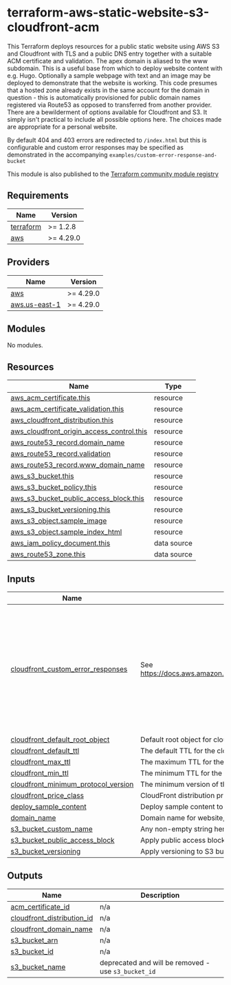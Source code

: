 # terraform-aws-static-website-s3-cloudfront-acm

This Terraform deploys resources for a public static website using AWS S3 and Cloudfront with TLS and a public DNS entry together with a suitable ACM certificate and validation. The apex domain is aliased to the www subdomain. This is a useful base from which to deploy website content with e.g. Hugo. Optionally a sample webpage with text and an image may be deployed to demonstrate that the website is working. This code presumes that a hosted zone already exists in the same account for the domain in question - this is automatically provisioned for public domain names registered via Route53 as opposed to transferred from another provider. There are a bewilderment of options available for Cloudfront and S3. It simply isn't practical to include all possible options here. The choices made are appropriate for a personal website. 

By default 404 and 403 errors are redirected to `/index.html` but this is configurable and custom error responses may be specified as demonstrated in the accompanying  `examples/custom-error-response-and-bucket`

This module is also published to the [Terraform community module registry](https://registry.terraform.io/modules/joshuamkite/static-website-s3-cloudfront-acm/aws/latest)

## Requirements

| Name                                                                      | Version   |
| ------------------------------------------------------------------------- | --------- |
| <a name="requirement_terraform"></a> [terraform](#requirement\_terraform) | >= 1.2.8  |
| <a name="requirement_aws"></a> [aws](#requirement\_aws)                   | >= 4.29.0 |

## Providers

| Name                                                                            | Version   |
| ------------------------------------------------------------------------------- | --------- |
| <a name="provider_aws"></a> [aws](#provider\_aws)                               | >= 4.29.0 |
| <a name="provider_aws.us-east-1"></a> [aws.us-east-1](#provider\_aws.us-east-1) | >= 4.29.0 |

## Modules

No modules.

## Resources

| Name                                                                                                                                                      | Type        |
| --------------------------------------------------------------------------------------------------------------------------------------------------------- | ----------- |
| [aws_acm_certificate.this](https://registry.terraform.io/providers/hashicorp/aws/latest/docs/resources/acm_certificate)                                   | resource    |
| [aws_acm_certificate_validation.this](https://registry.terraform.io/providers/hashicorp/aws/latest/docs/resources/acm_certificate_validation)             | resource    |
| [aws_cloudfront_distribution.this](https://registry.terraform.io/providers/hashicorp/aws/latest/docs/resources/cloudfront_distribution)                   | resource    |
| [aws_cloudfront_origin_access_control.this](https://registry.terraform.io/providers/hashicorp/aws/latest/docs/resources/cloudfront_origin_access_control) | resource    |
| [aws_route53_record.domain_name](https://registry.terraform.io/providers/hashicorp/aws/latest/docs/resources/route53_record)                              | resource    |
| [aws_route53_record.validation](https://registry.terraform.io/providers/hashicorp/aws/latest/docs/resources/route53_record)                               | resource    |
| [aws_route53_record.www_domain_name](https://registry.terraform.io/providers/hashicorp/aws/latest/docs/resources/route53_record)                          | resource    |
| [aws_s3_bucket.this](https://registry.terraform.io/providers/hashicorp/aws/latest/docs/resources/s3_bucket)                                               | resource    |
| [aws_s3_bucket_policy.this](https://registry.terraform.io/providers/hashicorp/aws/latest/docs/resources/s3_bucket_policy)                                 | resource    |
| [aws_s3_bucket_public_access_block.this](https://registry.terraform.io/providers/hashicorp/aws/latest/docs/resources/s3_bucket_public_access_block)       | resource    |
| [aws_s3_bucket_versioning.this](https://registry.terraform.io/providers/hashicorp/aws/latest/docs/resources/s3_bucket_versioning)                         | resource    |
| [aws_s3_object.sample_image](https://registry.terraform.io/providers/hashicorp/aws/latest/docs/resources/s3_object)                                       | resource    |
| [aws_s3_object.sample_index_html](https://registry.terraform.io/providers/hashicorp/aws/latest/docs/resources/s3_object)                                  | resource    |
| [aws_iam_policy_document.this](https://registry.terraform.io/providers/hashicorp/aws/latest/docs/data-sources/iam_policy_document)                        | data source |
| [aws_route53_zone.this](https://registry.terraform.io/providers/hashicorp/aws/latest/docs/data-sources/route53_zone)                                      | data source |

## Inputs

| Name                                                                                                                                              | Description                                                                                                | Type                                                                                                                                                                                      | Default                                                                                                                                                                                                                                                                                                                    | Required |
| ------------------------------------------------------------------------------------------------------------------------------------------------- | ---------------------------------------------------------------------------------------------------------- | ----------------------------------------------------------------------------------------------------------------------------------------------------------------------------------------- | -------------------------------------------------------------------------------------------------------------------------------------------------------------------------------------------------------------------------------------------------------------------------------------------------------------------------- | :------: |
| <a name="input_cloudfront_custom_error_responses"></a> [cloudfront\_custom\_error\_responses](#input\_cloudfront\_custom\_error\_responses)       | See https://docs.aws.amazon.com/AmazonCloudFront/latest/DeveloperGuide/GeneratingCustomErrorResponses.html | <pre>list(object({<br>    error_code            = number<br>    response_code         = number<br>    error_caching_min_ttl = number<br>    response_page_path    = string<br>  }))</pre> | <pre>[<br>  {<br>    "error_caching_min_ttl": 10,<br>    "error_code": 403,<br>    "response_code": 404,<br>    "response_page_path": "/index.html"<br>  },<br>  {<br>    "error_caching_min_ttl": 10,<br>    "error_code": 404,<br>    "response_code": 404,<br>    "response_page_path": "/index.html"<br>  }<br>]</pre> |    no    |
| <a name="input_cloudfront_default_root_object"></a> [cloudfront\_default\_root\_object](#input\_cloudfront\_default\_root\_object)                | Default root object for cloudfront. Need to also provide custom error response if changing from default    | `string`                                                                                                                                                                                  | `"index.html"`                                                                                                                                                                                                                                                                                                             |    no    |
| <a name="input_cloudfront_default_ttl"></a> [cloudfront\_default\_ttl](#input\_cloudfront\_default\_ttl)                                          | The default TTL for the cloudfront cache                                                                   | `number`                                                                                                                                                                                  | `86400`                                                                                                                                                                                                                                                                                                                    |    no    |
| <a name="input_cloudfront_max_ttl"></a> [cloudfront\_max\_ttl](#input\_cloudfront\_max\_ttl)                                                      | The maximum TTL for the cloudfront cache                                                                   | `number`                                                                                                                                                                                  | `31536000`                                                                                                                                                                                                                                                                                                                 |    no    |
| <a name="input_cloudfront_min_ttl"></a> [cloudfront\_min\_ttl](#input\_cloudfront\_min\_ttl)                                                      | The minimum TTL for the cloudfront cache                                                                   | `number`                                                                                                                                                                                  | `0`                                                                                                                                                                                                                                                                                                                        |    no    |
| <a name="input_cloudfront_minimum_protocol_version"></a> [cloudfront\_minimum\_protocol\_version](#input\_cloudfront\_minimum\_protocol\_version) | The minimum version of the SSL protocol that you want CloudFront to use for HTTPS connections.             | `string`                                                                                                                                                                                  | `"TLSv1.2_2019"`                                                                                                                                                                                                                                                                                                           |    no    |
| <a name="input_cloudfront_price_class"></a> [cloudfront\_price\_class](#input\_cloudfront\_price\_class)                                          | CloudFront distribution price class                                                                        | `string`                                                                                                                                                                                  | `"PriceClass_100"`                                                                                                                                                                                                                                                                                                         |    no    |
| <a name="input_deploy_sample_content"></a> [deploy\_sample\_content](#input\_deploy\_sample\_content)                                             | Deploy sample content to show website working?                                                             | `bool`                                                                                                                                                                                    | `false`                                                                                                                                                                                                                                                                                                                    |    no    |
| <a name="input_domain_name"></a> [domain\_name](#input\_domain\_name)                                                                             | Domain name for website, used for all resources                                                            | `string`                                                                                                                                                                                  | n/a                                                                                                                                                                                                                                                                                                                        |   yes    |
| <a name="input_s3_bucket_custom_name"></a> [s3\_bucket\_custom\_name](#input\_s3\_bucket\_custom\_name)                                           | Any non-empty string here will replace default name of bucket `var.domain_name`                            | `string`                                                                                                                                                                                  | `""`                                                                                                                                                                                                                                                                                                                       |    no    |
| <a name="input_s3_bucket_public_access_block"></a> [s3\_bucket\_public\_access\_block](#input\_s3\_bucket\_public\_access\_block)                 | Apply public access block to S3 bucket?                                                                    | `bool`                                                                                                                                                                                    | `true`                                                                                                                                                                                                                                                                                                                     |    no    |
| <a name="input_s3_bucket_versioning"></a> [s3\_bucket\_versioning](#input\_s3\_bucket\_versioning)                                                | Apply versioning to S3 bucket?                                                                             | `bool`                                                                                                                                                                                    | `false`                                                                                                                                                                                                                                                                                                                    |    no    |

## Outputs

| Name                                                                                                                   | Description                                         |
| ---------------------------------------------------------------------------------------------------------------------- | --------------------------------------------------- |
| <a name="output_acm_certificate_id"></a> [acm\_certificate\_id](#output\_acm\_certificate\_id)                         | n/a                                                 |
| <a name="output_cloudfront_distribution_id"></a> [cloudfront\_distribution\_id](#output\_cloudfront\_distribution\_id) | n/a                                                 |
| <a name="output_cloudfront_domain_name"></a> [cloudfront\_domain\_name](#output\_cloudfront\_domain\_name)             | n/a                                                 |
| <a name="output_s3_bucket_arn"></a> [s3\_bucket\_arn](#output\_s3\_bucket\_arn)                                        | n/a                                                 |
| <a name="output_s3_bucket_id"></a> [s3\_bucket\_id](#output\_s3\_bucket\_id)                                           | n/a                                                 |
| <a name="output_s3_bucket_name"></a> [s3\_bucket\_name](#output\_s3\_bucket\_name)                                     | deprecated and will be removed - use `s3_bucket_id` |
